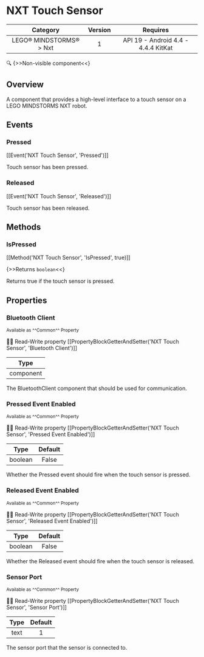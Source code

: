 # NXT Touch Sensor

| Category | Version | Requires |
|:--------:|:-------:|:--------:|
|LEGO® MINDSTORMS® > Nxt|1|API 19 - Android 4.4 - 4.4.4 KitKat|

:mag: {>>Non-visible component<<}

## Overview

A component that provides a high-level interface to a touch sensor on a LEGO MINDSTORMS NXT robot.

## Events

### Pressed

[[Event('NXT Touch Sensor', 'Pressed')]]

Touch sensor has been pressed.

### Released

[[Event('NXT Touch Sensor', 'Released')]]

Touch sensor has been released.

## Methods

### IsPressed

[[Method('NXT Touch Sensor', 'IsPressed', true)]]

{>>Returns `boolean`<<}

Returns true if the touch sensor is pressed.

## Properties

### Bluetooth Client

<small>Available as ^^Common^^ Property</small>

:eyes::pencil: Read-Write property
[[PropertyBlockGetterAndSetter('NXT Touch Sensor', 'Bluetooth Client')]]

| Type |
|:----:|
|component|

The BluetoothClient component that should be used for communication.

### Pressed Event Enabled

<small>Available as ^^Common^^ Property</small>

:eyes::pencil: Read-Write property
[[PropertyBlockGetterAndSetter('NXT Touch Sensor', 'Pressed Event Enabled')]]

| Type | Default |
|:----:|:-------:|
|boolean|False|

Whether the Pressed event should fire when the touch sensor is pressed.

### Released Event Enabled

<small>Available as ^^Common^^ Property</small>

:eyes::pencil: Read-Write property
[[PropertyBlockGetterAndSetter('NXT Touch Sensor', 'Released Event Enabled')]]

| Type | Default |
|:----:|:-------:|
|boolean|False|

Whether the Released event should fire when the touch sensor is released.

### Sensor Port

<small>Available as ^^Common^^ Property</small>

:eyes::pencil: Read-Write property
[[PropertyBlockGetterAndSetter('NXT Touch Sensor', 'Sensor Port')]]

| Type | Default |
|:----:|:-------:|
|text|1|

The sensor port that the sensor is connected to.